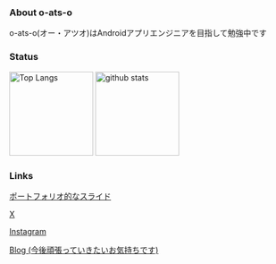 ### About o-ats-o
o-ats-o(オー・アツオ)はAndroidアプリエンジニアを目指して勉強中です

### Status
<p align="left"> 
  <img alt="Top Langs" height="150px" src="https://github-readme-stats.vercel.app/api/top-langs/?username=o-ats-o&count_private=true&layout=donut&show_icons=true&theme=highcontrast&title_color=FF877D" />
  <img alt="github stats" height="150px" src="https://github-readme-stats.vercel.app/api?username=o-ats-o&count_private=true&theme=highcontrast&title_color=FF877D" />
</p>

### Links
[ポートフォリオ的なスライド]([https://drive.google.com/file/d/1lGVJVINIphYEX1FtSI36R0MGXA-QA2jK/view?usp=drive_link](https://drive.google.com/file/d/1BL6LuyWv1lXcP0HCdD1ajCA6h7Gly_dz/view?usp=sharing))

[X](https://twitter.com/o_ats_o)

[Instagram](https://www.instagram.com/k_a_0214_/)

[Blog (今後頑張っていきたいお気持ちです)](https://sizu.me/o_ats_o)
